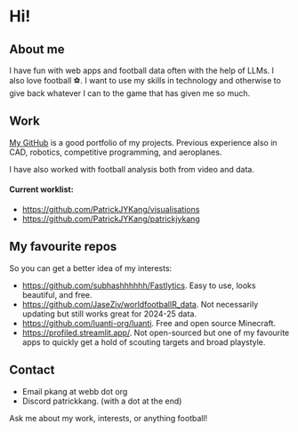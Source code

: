 # Hi!

## About me
I have fun with web apps and football data often with the help of LLMs. I also love football ⚽. I want to use my skills in technology and otherwise to give back whatever I can to the game that has given me so much.

## Work
[My GitHub](https://github.com/PatrickJYKang) is a good portfolio of my projects. Previous experience also in CAD, robotics, competitive programming, and aeroplanes. 

I have also worked with football analysis both from video and data.

#### Current worklist:
- https://github.com/PatrickJYKang/visualisations
- https://github.com/PatrickJYKang/patrickjykang

## My favourite repos
So you can get a better idea of my interests:
- https://github.com/subhashhhhhh/Fastlytics. Easy to use, looks beautiful, and free.
- https://github.com/JaseZiv/worldfootballR_data. Not necessarily updating but still works great for 2024-25 data.
- https://github.com/luanti-org/luanti. Free and open source Minecraft.
- https://profiled.streamlit.app/. Not open-sourced but one of my favourite apps to quickly get a hold of scouting targets and broad playstyle.

## Contact
- Email pkang at webb dot org
- Discord patrickkang. (with a dot at the end)

Ask me about my work, interests, or anything football!

<!--
**PatrickJYKang/patrickjykang** is a ✨ _special_ ✨ repository because its `README.md` (this file) appears on your GitHub profile.

Here are some ideas to get you started:

- 🔭 I’m currently working on ...
- 🌱 I’m currently learning ...
- 👯 I’m looking to collaborate on ...
- 🤔 I’m looking for help with ...
- 💬 Ask me about ...
- 📫 How to reach me: ...
- 😄 Pronouns: ...
- ⚡ Fun fact: ...
-->
